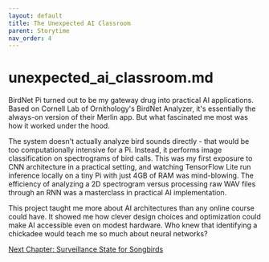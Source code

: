 ```yaml
---
layout: default
title: The Unexpected AI Classroom
parent: Storytime
nav_order: 4
---
```


# unexpected_ai_classroom.md

BirdNet Pi turned out to be my gateway drug into practical AI applications. Based on Cornell Lab of Ornithology's BirdNet Analyzer, it's essentially the always-on version of their Merlin app. But what fascinated me most was how it worked under the hood.

The system doesn't actually analyze bird sounds directly - that would be too computationally intensive for a Pi. Instead, it performs image classification on spectrograms of bird calls. This was my first exposure to CNN architecture in a practical setting, and watching TensorFlow Lite run inference locally on a tiny Pi with just 4GB of RAM was mind-blowing. The efficiency of analyzing a 2D spectrogram versus processing raw WAV files through an RNN was a masterclass in practical AI implementation.

This project taught me more about AI architectures than any online course could have. It showed me how clever design choices and optimization could make AI accessible even on modest hardware. Who knew that identifying a chickadee would teach me so much about neural networks?

[Next Chapter: Surveillance State for Songbirds](surveillance_state_for_songbirds.html)
